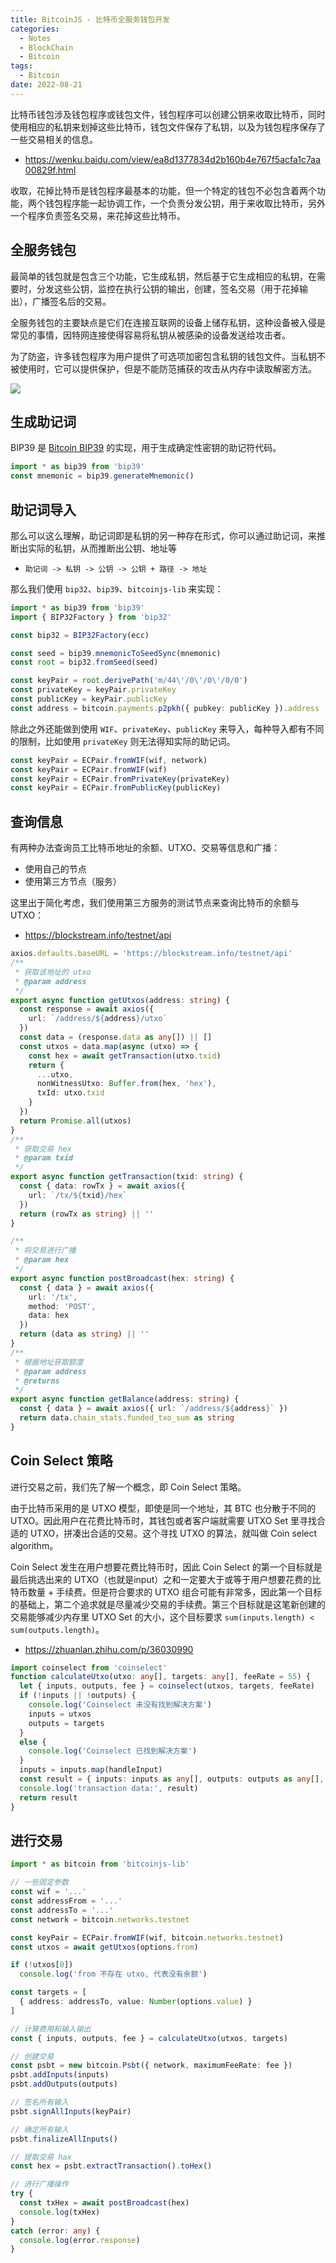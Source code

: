 ```yaml
---
title: BitcoinJS - 比特币全服务钱包开发
categories:
  - Notes
  - BlockChain
  - Bitcoin
tags:
  - Bitcoin
date: 2022-08-21
---
```


比特币钱包涉及钱包程序或钱包文件，钱包程序可以创建公钥来收取比特币，同时使用相应的私钥来划掉这些比特币，钱包文件保存了私钥，以及为钱包程序保存了一些交易相关的信息。

- https://wenku.baidu.com/view/ea8d1377834d2b160b4e767f5acfa1c7aa00829f.html

收取，花掉比特币是钱包程序最基本的功能，但一个特定的钱包不必包含着两个功能，两个钱包程序能一起协调工作，一个负责分发公钥，用于来收取比特币，另外一个程序负责签名交易，来花掉这些比特币。

## 全服务钱包

最简单的钱包就是包含三个功能，它生成私钥，然后基于它生成相应的私钥，在需要时，分发这些公钥，监控在执行公钥的输出，创建，签名交易（用于花掉输出），广播签名后的交易。

全服务钱包的主要缺点是它们在连接互联网的设备上储存私钥，这种设备被入侵是常见的事情，因特网连接使得容易将私钥从被感染的设备发送给攻击者。

为了防盗，许多钱包程序为用户提供了可选项加密包含私钥的钱包文件。当私钥不被使用时，它可以提供保护，但是不能防范捕获的攻击从内存中读取解密方法。

<!-- more -->

![](https://pic.imgdb.cn/item/62ff272516f2c2beb109a996.png)

## 生成助记词

BIP39 是 [Bitcoin BIP39](https://github.com/bitcoin/bips/blob/master/bip-0039.mediawiki) 的实现，用于生成确定性密钥的助记符代码。

```ts
import * as bip39 from 'bip39'
const mnemonic = bip39.generateMnemonic()
```

## 助记词导入

那么可以这么理解，助记词即是私钥的另一种存在形式，你可以通过助记词，来推断出实际的私钥，从而推断出公钥、地址等

- `助记词 -> 私钥 -> 公钥 -> 公钥 + 路径 -> 地址`

那么我们使用 `bip32`、`bip39`、`bitcoinjs-lib` 来实现：

```ts
import * as bip39 from 'bip39'
import { BIP32Factory } from 'bip32'

const bip32 = BIP32Factory(ecc)

const seed = bip39.mnemonicToSeedSync(mnemonic)
const root = bip32.fromSeed(seed)

const keyPair = root.derivePath('m/44\'/0\'/0\'/0/0')
const privateKey = keyPair.privateKey
const publicKey = keyPair.publicKey
const address = bitcoin.payments.p2pkh({ pubkey: publicKey }).address
```

除此之外还能做到使用 `WIF`、`privateKey`、`publicKey` 来导入，每种导入都有不同的限制，比如使用 `privateKey` 则无法得知实际的助记词。

```ts
const keyPair = ECPair.fromWIF(wif, network)
const keyPair = ECPair.fromWIF(wif)
const keyPair = ECPair.fromPrivateKey(privateKey)
const keyPair = ECPair.fromPublicKey(publicKey)
```

## 查询信息

有两种办法查询员工比特币地址的余额、UTXO、交易等信息和广播：

- 使用自己的节点
- 使用第三方节点（服务）

这里出于简化考虑，我们使用第三方服务的测试节点来查询比特币的余额与 UTXO：

- https://blockstream.info/testnet/api

```ts
axios.defaults.baseURL = 'https://blockstream.info/testnet/api'
/**
 * 获取该地址的 utxo
 * @param address
 */
export async function getUtxos(address: string) {
  const response = await axios({
    url: `/address/${address}/utxo`
  })
  const data = (response.data as any[]) || []
  const utxos = data.map(async (utxo) => {
    const hex = await getTransaction(utxo.txid)
    return {
      ...utxo,
      nonWitnessUtxo: Buffer.from(hex, 'hex'),
      txId: utxo.txid
    }
  })
  return Promise.all(utxos)
}
/**
 * 获取交易 hex
 * @param txid
 */
export async function getTransaction(txid: string) {
  const { data: rowTx } = await axios({
    url: `/tx/${txid}/hex`
  })
  return (rowTx as string) || ''
}

/**
 * 将交易进行广播
 * @param hex
 */
export async function postBroadcast(hex: string) {
  const { data } = await axios({
    url: '/tx',
    method: 'POST',
    data: hex
  })
  return (data as string) || ''
}
/**
 * 根据地址获取额度
 * @param address
 * @returns
 */
export async function getBalance(address: string) {
  const { data } = await axios({ url: `/address/${address}` })
  return data.chain_stats.funded_txo_sum as string
}
```

## Coin Select 策略

进行交易之前，我们先了解一个概念，即 Coin Select 策略。

由于比特币采用的是 UTXO 模型，即使是同一个地址，其 BTC 也分散于不同的 UTXO。因此用户在花费比特币时，其钱包或者客户端就需要 UTXO Set 里寻找合适的 UTXO，拼凑出合适的交易。这个寻找 UTXO 的算法，就叫做 Coin select algorithm。

Coin Select 发生在用户想要花费比特币时，因此 Coin Select 的第一个目标就是最后挑选出来的 UTXO（也就是input）之和一定要大于或等于用户想要花费的比特币数量 + 手续费。但是符合要求的 UTXO 组合可能有非常多，因此第一个目标的基础上，第二个追求就是尽量减少交易的手续费。第三个目标就是这笔新创建的交易能够减少内存里 UTXO Set 的大小，这个目标要求 `sum(inputs.length) < sum(outputs.length)`。

- https://zhuanlan.zhihu.com/p/36030990

```ts
import coinselect from 'coinselect'
function calculateUtxo(utxo: any[], targets: any[], feeRate = 55) {
  let { inputs, outputs, fee } = coinselect(utxos, targets, feeRate)
  if (!inputs || !outputs) {
    console.log('Coinselect 未没有找到解决方案')
    inputs = utxos
    outputs = targets
  }
  else {
    console.log('Coinselect 已找到解决方案')
  }
  inputs = inputs.map(handleInput)
  const result = { inputs: inputs as any[], outputs: outputs as any[], fee }
  console.log('transaction data:', result)
  return result
}
```

## 进行交易

```ts
import * as bitcoin from 'bitcoinjs-lib'

// 一些固定参数
const wif = '...'
const addressFrom = '...'
const addressTo = '...'
const network = bitcoin.networks.testnet

const keyPair = ECPair.fromWIF(wif, bitcoin.networks.testnet)
const utxos = await getUtxos(options.from)

if (!utxos[0])
  console.log('from 不存在 utxo, 代表没有余额')

const targets = [
  { address: addressTo, value: Number(options.value) }
]

// 计算费用和输入输出
const { inputs, outputs, fee } = calculateUtxo(utxos, targets)

// 创建交易
const psbt = new bitcoin.Psbt({ network, maximumFeeRate: fee })
psbt.addInputs(inputs)
psbt.addOutputs(outputs)

// 签名所有输入
psbt.signAllInputs(keyPair)

// 确定所有输入
psbt.finalizeAllInputs()

// 提取交易 hax
const hex = psbt.extractTransaction().toHex()

// 进行广播操作
try {
  const txHex = await postBroadcast(hex)
  console.log(txHex)
}
catch (error: any) {
  console.log(error.response)
}
```
